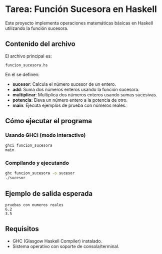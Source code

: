 # Tarea: Función Sucesora en Haskell

Este proyecto implementa operaciones matemáticas básicas en Haskell utilizando la función sucesora.

## Contenido del archivo
El archivo principal es:

```
funcion_sucesora.hs
```

En él se definen:
- **sucesor**: Calcula el número sucesor de un entero.
- **add**: Suma dos números enteros usando la función sucesora.
- **multiplicar**: Multiplica dos números enteros usando sumas sucesivas.
- **potencia**: Eleva un número entero a la potencia de otro.
- **main**: Ejecuta ejemplos de prueba con números reales.

## Cómo ejecutar el programa

### Usando GHCi (modo interactivo)
```bash
ghci funcion_sucesora
main
```

### Compilando y ejecutando
```bash
ghc funcion_sucesora -o sucesor
./sucesor
```

## Ejemplo de salida esperada
```
pruebas con numeros reales
6.2
3.5
```

## Requisitos
- GHC (Glasgow Haskell Compiler) instalado.
- Sistema operativo con soporte de consola/terminal.

